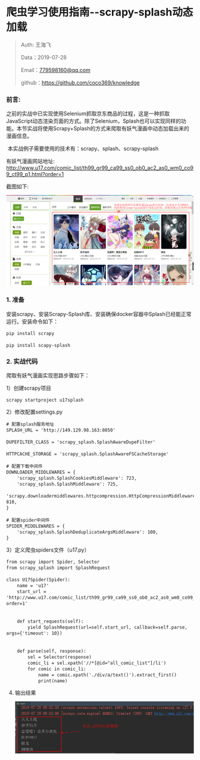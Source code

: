 # 爬虫学习使用指南--scrapy-splash动态加载

> Auth: 王海飞
>
> Data：2019-07-28
>
> Email：779598160@qq.com
>
> github：https://github.com/coco369/knowledge 

### 前言: 

​		之前的实战中已实现使用Selenium抓取京东商品的过程，这是一种抓取JavaScript动态渲染页面的方式。除了Selenium，Splash也可以实现同样的功能。本节实战将使用Scrapy+Splash的方式来爬取有妖气漫画中动态加载出来的漫画信息。

​		本实战例子需要使用的技术有：scrapy、splash、scrapy-splash

有妖气漫画网站地址: http://www.u17.com/comic_list/th99_gr99_ca99_ss0_ob0_ac2_as0_wm0_co99_ct99_p1.html?order=1

截图如下:

![图](../images/scrapy-splash-u17.png)

### 1. 准备

​	安装scrapy、安装Scrapy-Splash库、安装确保docker容器中Splash已经能正常运行。安装命令如下：
```
pip install scrapy

pip install scapy-splash
```
### 2. 实战代码

爬取有妖气漫画实现思路步骤如下：

1）创建scrapy项目
```
scrapy startproject u17splash
```
2）修改配置settings.py
```
# 配置splash服务地址
SPLASH_URL = 'http://149.129.98.163:8050'

DUPEFILTER_CLASS = 'scrapy_splash.SplashAwareDupeFilter'

HTTPCACHE_STORAGE = 'scrapy_splash.SplashAwareFSCacheStorage'

# 配置下载中间件
DOWNLOADER_MIDDLEWARES = {
    'scrapy_splash.SplashCookiesMiddleware': 723,
    'scrapy_splash.SplashMiddleware': 725,
    'scrapy.downloadermiddlewares.httpcompression.HttpCompressionMiddleware': 810,
}

# 配置spider中间件
SPIDER_MIDDLEWARES = {
	'scrapy_splash.SplashDeduplicateArgsMiddleware': 100,
}
```

3）定义爬虫spiders文件（u17.py）

```
from scrapy import Spider, Selector
from scrapy_splash import SplashRequest

class U17Spider(Spider):
    name = 'u17'
    start_url = 'http://www.u17.com/comic_list/th99_gr99_ca99_ss0_ob0_ac2_as0_wm0_co99_ct99_p1.html?order=1'


    def start_requests(self):
        yield SplashRequest(url=self.start_url, callback=self.parse, args={'timeout': 10})


    def parse(self, response):
        sel = Selector(response)
        comic_li = sel.xpath('//*[@id="all_comic_list"]/li')
        for comic in comic_li:
            name = comic.xpath('./div/a/text()').extract_first()
            print(name)
```

4. 输出结果

   ![](../images/scrapy-splash-u17-result.png)

   
